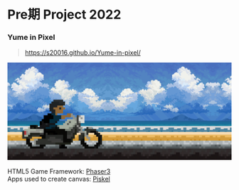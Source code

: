# Pre期 Project 2022
### Yume in Pixel

> https://s20016.github.io/Yume-in-pixel/

![stella-to-ore](./src/assets/oresamadesu.png)


HTML5 Game Framework: [Phaser3](https://phaser.io/phaser3)  
Apps used to create canvas: [Piskel](https://www.piskelapp.com/)